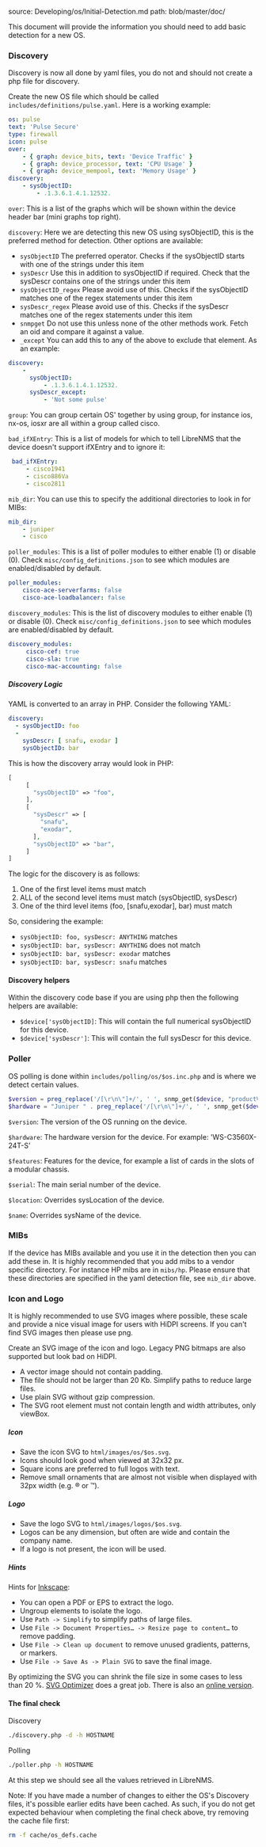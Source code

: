 source: Developing/os/Initial-Detection.md
path: blob/master/doc/

This document will provide the information you should need to add
basic detection for a new OS.

### Discovery

Discovery is now all done by yaml files, you do not and should not
create a php file for discovery.

Create the new OS file which should be called
`includes/definitions/pulse.yaml`. Here is a working example:

```yaml
os: pulse
text: 'Pulse Secure'
type: firewall
icon: pulse
over:
    - { graph: device_bits, text: 'Device Traffic' }
    - { graph: device_processor, text: 'CPU Usage' }
    - { graph: device_mempool, text: 'Memory Usage' }
discovery:
    - sysObjectID:
        - .1.3.6.1.4.1.12532.
```

`over`: This is a list of the graphs which will be shown within the
device header bar (mini graphs top right).

`discovery`: Here we are detecting this new OS using sysObjectID, this
is the preferred method for detection.  Other options are available:

- `sysObjectID` The preferred operator. Checks if the sysObjectID
  starts with one of the strings under this item
- `sysDescr` Use this in addition to sysObjectID if required. Check
  that the sysDescr contains one of the strings under this item
- `sysObjectID_regex` Please avoid use of this. Checks if the
  sysObjectID matches one of the regex statements under this item
- `sysDescr_regex` Please avoid use of this. Checks if the sysDescr
  matches one of the regex statements under this item
- `snmpget` Do not use this unless none of the other methods
  work. Fetch an oid and compare it against a value.
- `_except` You can add this to any of the above to exclude that
  element. As an example:

```yaml
discovery:
    -
      sysObjectID:
          - .1.3.6.1.4.1.12532.
      sysDescr_except:
          - 'Not some pulse'
```

`group`: You can group certain OS' together by using group, for
instance ios, nx-os, iosxr are all within a group called cisco.

`bad_ifXEntry`: This is a list of models for which to tell LibreNMS
that the device doesn't support ifXEntry and to ignore it:

```yaml
 bad_ifXEntry:
     - cisco1941
     - cisco886Va
     - cisco2811
```

`mib_dir`: You can use this to specify the additional directories to
look in for MIBs:

```yaml
mib_dir:
    - juniper
    - cisco
```

`poller_modules`: This is a list of poller modules to either enable
(1) or disable (0). Check `misc/config_definitions.json` to see which
modules are enabled/disabled by default.

```yaml
poller_modules:
    cisco-ace-serverfarms: false
    cisco-ace-loadbalancer: false
```

`discovery_modules`: This is the list of discovery modules to either
enable (1) or disable (0). Check `misc/config_definitions.json` to see
which modules are enabled/disabled by default.

```yaml
discovery_modules:
     cisco-cef: true
     cisco-sla: true
     cisco-mac-accounting: false
```

##### Discovery Logic

YAML is converted to an array in PHP.  Consider the following YAML:

```yaml
discovery:
  - sysObjectID: foo
  -
    sysDescr: [ snafu, exodar ]
    sysObjectID: bar

```

This is how the discovery array would look in PHP:

```php
[
     [
       "sysObjectID" => "foo",
     ],
     [
       "sysDescr" => [
         "snafu",
         "exodar",
       ],
       "sysObjectID" => "bar",
     ]
]
```

The logic for the discovery is as follows:

1. One of the first level items must match
1. ALL of the second level items must match (sysObjectID, sysDescr)
1. One of the third level items (foo, [snafu,exodar], bar) must match

So, considering the example:

- `sysObjectID: foo, sysDescr: ANYTHING` matches
- `sysObjectID: bar, sysDescr: ANYTHING` does not match
- `sysObjectID: bar, sysDescr: exodar` matches
- `sysObjectID: bar, sysDescr: snafu` matches

#### Discovery helpers

Within the discovery code base if you are using php then the following helpers are available:

- `$device['sysObjectID]`: This will contain the full numerical
  sysObjectID for this device.
- `$device['sysDescr']`: This will contain the full sysDescr for this device.

### Poller

OS polling is done within `includes/polling/os/$os.inc.php` and is where we detect certain values.

```php
$version = preg_replace('/[\r\n\"]+/', ' ', snmp_get($device, "productVersion.0", "-OQv", "PULSESECURE-PSG-MIB"));
$hardware = "Juniper " . preg_replace('/[\r\n\"]+/', ' ', snmp_get($device, "productName.0", "-OQv", "PULSESECURE-PSG-MIB"));
```

`$version`: The version of the OS running on the device.

`$hardware`: The hardware version for the device. For example: 'WS-C3560X-24T-S'

`$features`: Features for the device, for example a list of cards in the slots of a modular chassis.

`$serial`: The main serial number of the device.

`$location`: Overrides sysLocation of the device.

`$name`: Overrides sysName of the device.

### MIBs

If the device has MIBs available and you use it in the detection then you can add these in. It is highly
recommended that you add mibs to a vendor specific directory. For instance HP mibs are in `mibs/hp`. Please
 ensure that these directories are specified in the yaml detection file, see `mib_dir` above.

### Icon and Logo

It is highly recommended to use SVG images where possible, these scale and provide a nice visual image for users
with HiDPI screens. If you can't find SVG images then please use png.

Create an SVG image of the icon and logo.  Legacy PNG bitmaps are also supported but look bad on HiDPI.

- A vector image should not contain padding.
- The file should not be larger than 20 Kb. Simplify paths to reduce large files.
- Use plain SVG without gzip compression.
- The SVG root element must not contain length and width attributes, only viewBox.

##### Icon

- Save the icon SVG to `html/images/os/$os.svg`.
- Icons should look good when viewed at 32x32 px.
- Square icons are preferred to full logos with text.
- Remove small ornaments that are almost not visible when displayed with 32px width (e.g. ® or ™).

##### Logo

- Save the logo SVG to `html/images/logos/$os.svg`.
- Logos can be any dimension, but often are wide and contain the company name.
- If a logo is not present, the icon will be used.

##### Hints

Hints for [Inkscape](https://inkscape.org/):

- You can open a PDF or EPS to extract the logo.
- Ungroup elements to isolate the logo.
- Use `Path -> Simplify` to simplify paths of large files.
- Use `File -> Document Properties… -> Resize page to content…` to remove padding.
- Use `File -> Clean up document` to remove unused gradients, patterns, or markers.
- Use `File -> Save As -> Plain SVG` to save the final image.

By optimizing the SVG you can shrink the file size in some cases to less than 20 %.
[SVG Optimizer](https://github.com/svg/svgo) does a great job. There
is also an [online version](https://jakearchibald.github.io/svgomg/).

#### The final check

Discovery

```bash
./discovery.php -d -h HOSTNAME
```

Polling

```bash
./poller.php -h HOSTNAME
```

At this step we should see all the values retrieved in LibreNMS.

Note: If you have made a number of changes to either the OS's
Discovery files, it's possible earlier edits have been cached. As
such, if you do not get expected behaviour when completing the final
check above, try removing the cache file first:

```bash
rm -f cache/os_defs.cache
```
